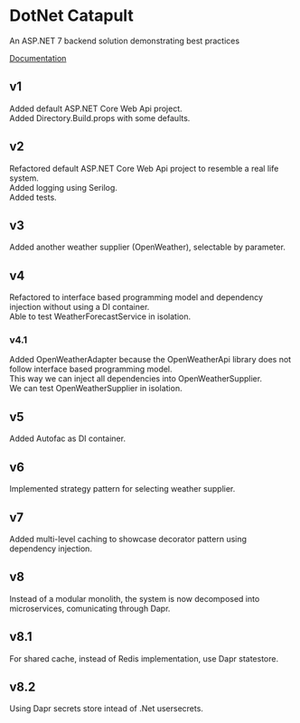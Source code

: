 # DotNet Catapult
An ASP.NET 7 backend solution demonstrating best practices

[Documentation](docs/README.md) 

## v1
Added default ASP.NET Core Web Api project.  
Added Directory.Build.props with some defaults.  

## v2
Refactored default ASP.NET Core Web Api project to resemble a real life system.  
Added logging using Serilog.  
Added tests.  

## v3
Added another weather supplier (OpenWeather), selectable by parameter.  

## v4
Refactored to interface based programming model and dependency injection without using a DI container.  
Able to test WeatherForecastService in isolation.  

### v4.1
Added OpenWeatherAdapter because the OpenWeatherApi library does not follow interface based programming model.  
This way we can inject all dependencies into OpenWeatherSupplier.  
We can test OpenWeatherSupplier in isolation.  

## v5
Added Autofac as DI container.

## v6
Implemented strategy pattern for selecting weather supplier.

## v7
Added multi-level caching to showcase decorator pattern using dependency injection.

## v8
Instead of a modular monolith, the system is now decomposed into microservices, comunicating through Dapr.

## v8.1
For shared cache, instead of Redis implementation, use Dapr statestore.

## v8.2
Using Dapr secrets store intead of .Net usersecrets.